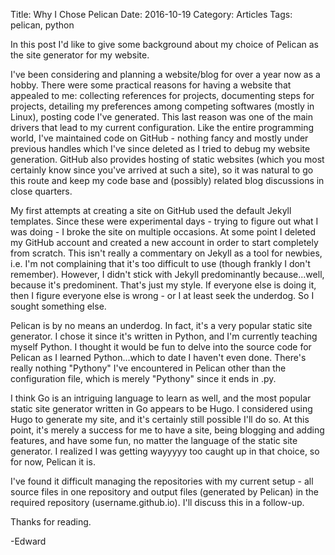 Title: Why I Chose Pelican 
Date: 2016-10-19
Category: Articles
Tags: pelican, python

In this post I'd like to give some background about my choice of Pelican as the site generator for my website. 

I've been considering and planning a website/blog for over a year now as a hobby. There were some practical reasons for having a website that appealed to me: collecting references for projects, documenting steps for projects, detailing my preferences among competing softwares (mostly in Linux), posting code I've generated. This last reason was one of the main drivers that lead to my current configuration. Like the entire programming world, I've maintained code on GitHub - nothing fancy and mostly under previous handles which I've since deleted as I tried to debug my website generation. GitHub also provides hosting of static websites (which you most certainly know since you've arrived at such a site), so it was natural to go this route and keep my code base and (possibly) related blog discussions in close quarters. 

My first attempts at creating a site on GitHub used the default Jekyll templates. Since these were experimental days - trying to figure out what I was doing - I broke the site on multiple occasions. At some point I deleted my GitHub account and created a new account in order to start completely from scratch. This isn't really a commentary on Jekyll as a tool for newbies, i.e. I'm not complaining that it's too difficult to use (though frankly I don't remember). However, I didn't stick with Jekyll predominantly because...well, because it's predominent. That's just my style. If everyone else is doing it, then I figure everyone else is wrong  - or I at least seek the underdog. So I sought something else. 

Pelican is by no means an underdog. In fact, it's a very popular static site generator. I chose it since it's written in Python, and I'm currently teaching myself Python. I thought it would be fun to delve into the source code for Pelican as I learned Python...which to date I haven't even done. There's really nothing "Pythony" I've encountered in Pelican other than the configuration file, which is merely "Pythony" since it ends in .py. 

I think Go is an intriguing language to learn as well, and the most popular static site generator written in Go appears to be Hugo. I considered using Hugo to generate my site, and it's certainly still possible I'll do so. At this point, it's merely a success for me to have a site, being blogging and adding features, and have some fun, no matter the language of the static site generator. I realized I was getting wayyyyy too caught up in that choice, so for now, Pelican it is. 

I've found it difficult managing the repositories with my current setup - all source files in one repository and output files (generated by Pelican) in the required repository (username.github.io). I'll discuss this in a follow-up.

Thanks for reading.
 
-Edward 

